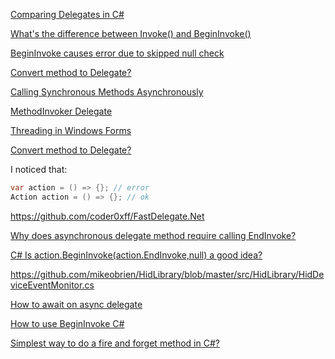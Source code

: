 [Comparing Delegates in C#](https://stackoverflow.com/questions/30898428/comparing-delegates-in-c-sharp)

[What's the difference between Invoke() and BeginInvoke()](https://stackoverflow.com/questions/229554/whats-the-difference-between-invoke-and-begininvoke)

[BeginInvoke causes error due to skipped null check](https://stackoverflow.com/questions/35275998/begininvoke-causes-error-due-to-skipped-null-check)

[Convert method to Delegate?](https://stackoverflow.com/questions/4490842/convert-method-to-delegate)

[Calling Synchronous Methods Asynchronously](https://docs.microsoft.com/en-us/dotnet/standard/asynchronous-programming-patterns/calling-synchronous-methods-asynchronously)

[MethodInvoker Delegate](https://docs.microsoft.com/en-us/dotnet/api/system.windows.forms.methodinvoker?view=net-5.0)

[Threading in Windows Forms](https://jonskeet.uk/csharp/threads/winforms.html)

[Convert method to Delegate?](https://stackoverflow.com/questions/4490842/convert-method-to-delegate)

I noticed that:

```csharp
var action = () => {}; // error
Action action = () => {}; // ok
```

https://github.com/coder0xff/FastDelegate.Net

[Why does asynchronous delegate method require calling EndInvoke?](https://stackoverflow.com/questions/1712741/why-does-asynchronous-delegate-method-require-calling-endinvoke?rq=1)

[C# Is action.BeginInvoke(action.EndInvoke,null) a good idea?](https://stackoverflow.com/questions/15967574/c-sharp-is-action-begininvokeaction-endinvoke-null-a-good-idea)

https://github.com/mikeobrien/HidLibrary/blob/master/src/HidLibrary/HidDeviceEventMonitor.cs

[How to await on async delegate](https://stackoverflow.com/questions/23285753/how-to-await-on-async-delegate)

[How to use BeginInvoke C#](https://stackoverflow.com/questions/14388136/how-to-use-begininvoke-c-sharp)

[Simplest way to do a fire and forget method in C#?](https://stackoverflow.com/questions/1018610/simplest-way-to-do-a-fire-and-forget-method-in-c)
